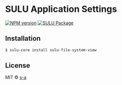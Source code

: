 # SULU Application Settings
[![NPM version][npm-image]][npm-url]
[![SULU Package][sulu-package-image]][sulu-package-url]  
 
## Installation

```sh
$ sulu-core install sulu-file-system-view
```

## License

MIT © [s-a](https://github.com/s-a)


[npm-image]: https://badge.fury.io/js/sulu-file-system-view.svg
[npm-url]: https://npmjs.org/package/sulu-file-system-view
[sulu-package-url]: https://github.com/sulu-one/sulu
[sulu-package-image]: https://img.shields.io/badge/SULU-package-orange.svg
[sulu-home-url]: https://github.com/sulu-one/sulu/
